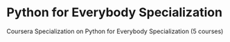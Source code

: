 # Python for Everybody Specialization

Coursera Specialization on Python for Everybody Specialization (5 courses)
